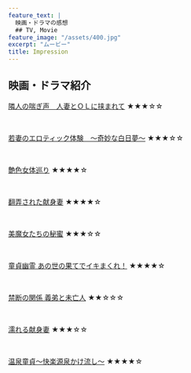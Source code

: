 ```yaml
---
feature_text: | 
  映画・ドラマの感想
  ## TV, Movie
feature_image: "/assets/400.jpg"
excerpt: "ムービー"
title: Impression
---
```


## 映画・ドラマ紹介

[隣人の喘ぎ声　人妻とＯＬに挟まれて](https://www.necoweb.com/neco/program/detail.php?id=5560&)
★★★☆☆

<br/>

[若妻のエロティック体験　～奇妙な白日夢～](https://www.necoweb.com/neco/program/detail.php?id=5584)
★★★☆☆

<br/>

[艶色女体巡り](https://www.videomarket.jp/title/437011?cup=-VM_adme_t437011_1&argument=ze2oVGF9&dmai=a5e391e4ba666c&utm_source=aukana&utm_medium=affiliate&utm_campaign=1)
★★★★☆

<br/>


[翻弄された献身妻](https://bangumi.skyperfectv.co.jp/P/?uid=i19666225)
★★★★☆

<br/>


[美魔女たちの秘蜜](https://bangumi.skyperfectv.co.jp/P/?uid=c21341688)
★★★☆☆

<br/>

[童貞幽霊 あの世の果てでイキまくれ！](https://www.necoweb.com/neco/program/detail.php?id=5533)
★★★★☆

<br/>


[禁断の関係 義弟と未亡人](https://bangumi.skyperfectv.co.jp/S/?uid=c21316780)
★★☆☆☆

<br/>

[濡れる献身妻](https://www.necoweb.com/neco/program/detail.php?id=5657)
★★★☆☆

<br/>

[温泉童貞～快楽源泉かけ流し～](https://www.necoweb.com/neco/program/detail.php?id=5558)
★★★★☆

<br/>
